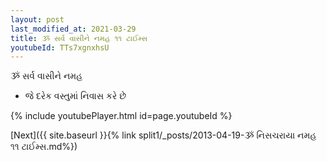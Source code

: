 ```yaml
---
layout: post
last_modified_at: 2021-03-29
title: ૐ સર્વ વાસીને નમહ ૧૧ ટાઈમ્સ
youtubeId: TTs7xgnxhsU
---
```

 
 
 ૐ સર્વ વાસીને નમહ  
 
 -  જે દરેક વસ્તુમાં નિવાસ કરે છે 
 
  
 
  
 
 
 
 
 
 


{% include youtubePlayer.html id=page.youtubeId %}
 
[Next]({{ site.baseurl }}{% link  split1/_posts/2013-04-19-ૐ નિસચરાયા નમહ ૧૧ ટાઈમ્સ.md%})
 
